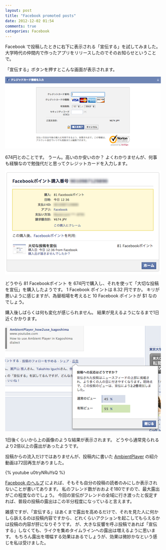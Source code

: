 ```yaml
---
layout: post
title: "Facebook promoted posts"
date: 2012-12-02 01:54
comments: true
categories: Facebook
---
```


Facebook で投稿したときに右下に表示される「宣伝する」を試してみました。
大学時代の仲間内で作ったアプリをリリースしたのでそのお知らせということで。

「宣伝する」ボタンを押すとこんな画面が表示されます。

![支払画面1](/images/20121202/payment1.png)

674円とのことです。
うーん。高いのか安いのか？
よくわかりませんが、何事も経験なので勉強代だと思ってクレジットカードを入力します。

![支払画面2](/images/20121202/payment2.png)

どうやら 81 Facebookポイント を 674円で購入し、それを使って「大切な投稿を宣伝」を購入したようです。
1 Facebook ポイントは 8.32 円ですか。
キリが悪いように感じますが、為替相場を考えると 10 Facebook ポイントが $1 なのでしょう。

購入後しばらくは何も変化が感じられません。
結果が見えるようになるまで1日近くかかります。

![結果表示](/images/20121202/result.png)

1日後くらいから上の画像のような結果が表示されます。
どうやら通常見られるより2倍以上の露出があったようです。

投稿からの流入だけではありませんが、投稿内に書いた
[AmbientPlayer](http://www.veronicasoft.com/AmbientPlayer)
の紹介動画は72回再生がありました。

{% youtube u0tryNRuYsQ %}

[Facebook のヘルプ](https://www.facebook.com/help/promote)
によれば、そもそも自分の投稿の読者のみにしか表示されないことが書いてあります。
私のフレンド数がおおよそ180ですので、最大露出がこの程度なのでしょう。
今回の宣伝がフレンドの全域に行き渡ったと仮定すれば、普段の投稿の露出はこの半分程度になっていると言えます。

雑感ですが、「宣伝する」はあくまで露出を高めるだけで、それを見た人に何かしら訴えるのは投稿内容ですから、どれくらいアクションを起こしてもらえるかは投稿の内容が肝になりそうです。
が、大きな反響を呼ぶ投稿であれば「宣伝する」しなくても、ライクを集めタイムラインへの露出は増えるように思います。
もちろん露出を増幅する効果はあるでしょうが、効果は微妙かなという感じを私は受けました。


